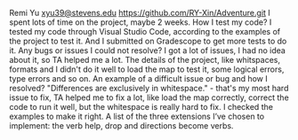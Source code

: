 Remi Yu xyu39@stevens.edu
https://github.com/RY-Xin/Adventure.git
I spent lots of time on the project, maybe 2 weeks.
How I test my code? 
I tested my code through Visual Studio Code, according to the examples of the project to test it. And I submitted on Gradescope to get more tests to do it.
Any bugs or issues I could not resolve? 
I got a lot of issues, I had no idea about it, so TA helped me a lot. The details of the project, like whitspaces, formats and I didn't do it well to load the map to test it, some logical errors, type errors and so on.
An example of a difficult issue or bug and how I resolved?
"Differences are exclusively in whitespace." - that's my most hard issue to fix, TA helped me to fix a lot, like load the map correctly, correct the code to run it well, but the whitespace is really hard to fix. I checked the examples to make it right.
A list of the three extensions I’ve chosen to implement:
the verb help, drop and directions become verbs.

